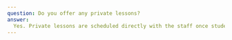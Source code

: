 ```yaml
---
question: Do you offer any private lessons?
answer:
  Yes. Private lessons are scheduled directly with the staff once students are enrolled in the program.
---
```

